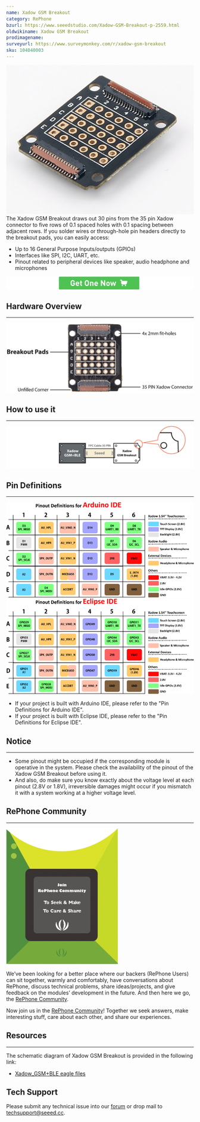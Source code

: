 ```yaml
---
name: Xadow GSM Breakout
category: RePhone
bzurl: https://www.seeedstudio.com/Xadow-GSM-Breakout-p-2559.html
oldwikiname: Xadow GSM Breakout
prodimagename:
surveyurl: https://www.surveymonkey.com/r/xadow-gsm-breakout
sku: 104040003
---
```


![](https://github.com/SeeedDocument/Xadow_GSM_Breakout/raw/master/img/Xadow_GSM_Breakout.JPG)
The Xadow GSM Breakout draws out 30 pins from the 35 pin Xadow connector to five rows of 0.1 spaced holes with 0.1 spacing between adjacent rows. If you solder wires or through-hole pin headers directly to the breakout pads, you can easily access:
- Up to 16 General Purpose Inputs/outputs (GPIOs)
- Interfaces like SPI, I2C, UART, etc.
- Pinout related to peripheral devices like speaker, audio headphone and microphones

[![](https://github.com/SeeedDocument/Wio_Link/raw/master/image/300px-Get_One_Now_Banner.png)](https://www.seeedstudio.com/Xadow-GSM-Breakout-p-2559.html)

## Hardware Overview
---
![](https://github.com/SeeedDocument/Xadow_GSM_Breakout/raw/master/img/Xadow_GSM_Breakout_Overview.png)

## How to use it
---
![](https://github.com/SeeedDocument/Xadow_GSM_Breakout/raw/master/img/Xadow_GSM_Breakout_Usage.png)

## Pin Definitions
---

![](https://github.com/SeeedDocument/Xadow_GSM_Breakout/raw/master/img/GSM_Breakout_for_Arduino_IDE.png)
![](https://github.com/SeeedDocument/Xadow_GSM_Breakout/raw/master/img/GSM_Breakout_for_Eclipse_IDE.png)

- If your project is built with Arduino IDE, please refer to the "Pin Definitions for Arduino IDE".
- If your project is built with Eclipse IDE, please refer to the "Pin Definitions for Eclipse IDE".

## Notice
---
- Some pinout might be occupied if the corresponding module is operative in the system. Please check the availability of the pinout of the Xadow GSM Breakout before using it.
- And also, do make sure you know exactly about the voltage level at each pinout (2.8V or 1.8V), irreversible damages might occur if you mismatch it with a system working at a higher voltage level.

## RePhone Community
---
![](https://github.com/SeeedDocument/Xadow_GSM_Breakout/raw/master/img/300px-RePhone_Community-2.png)

We’ve been looking for a better place where our backers (RePhone Users) can sit together, warmly and comfortably, have conversations about RePhone, discuss technical problems, share ideas/projects, and give feedback on the modules’ development in the future. And then here we go, the [RePhone Community](https://community.seeedstudio.com/discover.html?t=RePhone).

Now join us in the [RePhone Community](https://community.seeedstudio.com/discover.html?t=RePhone)! Together we seek answers, make interesting stuff, care about each other, and share our experiences.

## Resources
---
The schematic diagram of Xadow GSM Breakout is provided in the following link:
- [Xadow_GSM+BLE eagle files](https://github.com/SeeedDocument/Xadow_GSM_Breakout/raw/master/res/Xadow_GSM_Breakout.rar)

## Tech Support
Please submit any technical issue into our [forum](http://forum.seeedstudio.com/) or drop mail to techsupport@seeed.cc. 